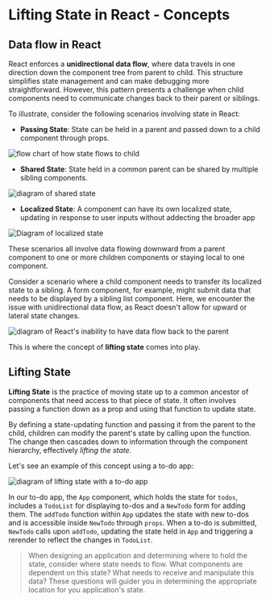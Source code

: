 # Lifting State in React - Concepts

## Data flow in React
React enforces a **unidirectional data flow**, where data travels in one direction down the component tree from parent to child. This structure simplifies state management and can make debugging more straightforward. However, this pattern presents a challenge when child components need to communicate changes back to their parent or siblings. 

To illustrate, consider the following scenarios involving state in React: 
* **Passing State**: State can be held in a parent and passed down to a child component through props. 

![flow chart of how state flows to child](https://pages.git.generalassemb.ly/modular-curriculum-all-courses/lifting-state-in-react/concepts/assets/unidirectional.png)

* **Shared State**: State held in a common parent can be shared by multiple sibling components. 

![diagram of shared state](https://pages.git.generalassemb.ly/modular-curriculum-all-courses/lifting-state-in-react/concepts/assets/shared-state.png)

* **Localized State**: A component can have its own localized state, updating in response to user inputs without addecting the broader app

![Diagram of localized state](https://pages.git.generalassemb.ly/modular-curriculum-all-courses/lifting-state-in-react/concepts/assets/local-state.png)

These scenarios all involve data flowing downward from a parent component to one or more children components or staying local to one component. 

Consider a scenario where a child component needs to transfer its localized state to a sibling. A form component, for example, might submit data that needs to be displayed by a sibling list component. Here, we encounter the issue with unidirectional data flow, as React doesn't allow for upward or lateral state changes. 

![diagram of React's inability to have data flow back to the parent](https://pages.git.generalassemb.ly/modular-curriculum-all-courses/lifting-state-in-react/concepts/assets/problem.png)

This is where the concept of **lifting state** comes into play.

## Lifting State
**Lifting State** is the practice of moving state up to a common ancestor of components that need access to that piece of state. It often involves passing a function down as a prop and using that function to update state. 

By defining a state-updating function and passing it from the parent to the child, children can modify the parent's state by calling upon the function. The change then cascades down to information through the component hierarchy, effectively *lifting the state.*

Let's see an example of this concept using a to-do app:

![diagram of lifting state with a to-do app](https://pages.git.generalassemb.ly/modular-curriculum-all-courses/lifting-state-in-react/concepts/assets/lifting.png)

In our to-do app, the `App` component, which holds the state for `todos`, includes a `TodoList` for displaying to-dos and a `NewTodo` form for adding them. The `addTodo` function within `App` updates the state with new to-dos and is accessible inside `NewTodo` through `props`. When a to-do is submitted, `NewTodo` calls upon `addTodo`, updating the state held in `App` and triggering a rerender to reflect the changes in `TodoList`.

> When designing an application and determining where to hold the state, consider where state needs to flow. What components are dependent on this state? What needs to receive and manipulate this data? These questions will guider you in determining the appropriate location for you application's state. 
